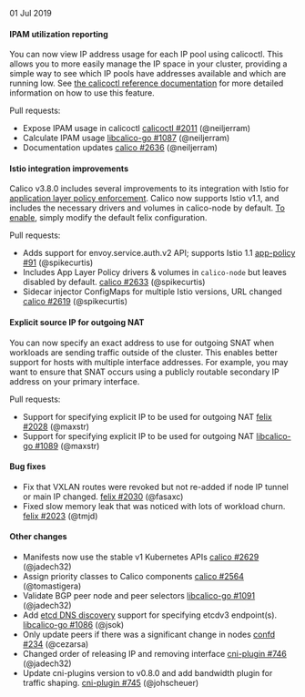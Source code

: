 01 Jul 2019

#### IPAM utilization reporting

You can now view IP address usage for each IP pool using calicoctl. This allows you to more easily manage the IP space in your cluster, providing a simple way to see
which IP pools have addresses available and which are running low. See [the calicoctl reference documentation](https://docs.projectcalico.org/master/reference/calicoctl/ipam/show)
for more detailed information on how to use this feature.

Pull requests:

 - Expose IPAM usage in calicoctl [calicoctl #2011](https://github.com/projectcalico/calicoctl/pull/2011) (@neiljerram)
 - Calculate IPAM usage [libcalico-go #1087](https://github.com/projectcalico/libcalico-go/pull/1087) (@neiljerram)
 - Documentation updates [calico #2636](https://github.com/projectcalico/calico/pull/2636) (@neiljerram)

#### Istio integration improvements

Calico v3.8.0 includes several improvements to its integration with Istio for [application layer policy enforcement](https://docs.projectcalico.org/v3.8/security/app-layer-policy/). Calico now supports Istio v1.1, and includes the
necessary drivers and volumes in calico-node by default. [To enable](https://docs.projectcalico.org/v3.8/getting-started/kubernetes/installation/app-layer-policy), simply modify the default felix configuration.

Pull requests:

 - Adds support for envoy.service.auth.v2 API; supports Istio 1.1 [app-policy #91](https://github.com/projectcalico/app-policy/pull/91) (@spikecurtis)
 - Includes App Layer Policy drivers & volumes in `calico-node` but leaves disabled by default. [calico #2633](https://github.com/projectcalico/calico/pull/2633) (@spikecurtis)
 - Sidecar injector ConfigMaps for multiple Istio versions, URL changed [calico #2619](https://github.com/projectcalico/calico/pull/2619) (@spikecurtis)

#### Explicit source IP for outgoing NAT

You can now specify an exact address to use for outgoing SNAT when workloads are sending traffic outside of the cluster. This enables better support for hosts with multiple interface addresses. For example, you may
want to ensure that SNAT occurs using a publicly routable secondary IP address on your primary interface.

Pull requests:

 - Support for specifying explicit IP to be used for outgoing NAT [felix #2028](https://github.com/projectcalico/felix/pull/2028) (@maxstr)
 - Support for specifying explicit IP to be used for outgoing NAT [libcalico-go #1089](https://github.com/projectcalico/libcalico-go/pull/1089) (@maxstr)

#### Bug fixes

 - Fix that VXLAN routes were revoked but not re-added if node IP tunnel or main IP changed. [felix #2030](https://github.com/projectcalico/felix/pull/2030) (@fasaxc)
 - Fixed slow memory leak that was noticed with lots of workload churn. [felix #2023](https://github.com/projectcalico/felix/pull/2023) (@tmjd)

#### Other changes

 - Manifests now use the stable v1 Kubernetes APIs [calico #2629](https://github.com/projectcalico/calico/pull/2629) (@jadech32)
 - Assign priority classes to Calico components [calico #2564](https://github.com/projectcalico/calico/pull/2564) (@tomastigera)
 - Validate BGP peer node and peer selectors [libcalico-go #1091](https://github.com/projectcalico/libcalico-go/pull/1091) (@jadech32)
 - Add [etcd DNS discovery](https://coreos.com/etcd/docs/latest/op-guide/clustering.html#dns-discovery) support for specifying etcdv3 endpoint(s). [libcalico-go #1086](https://github.com/projectcalico/libcalico-go/pull/1086) (@jsok)
 - Only update peers if there was a significant change in nodes [confd #234](https://github.com/projectcalico/confd/pull/234) (@cezarsa)
 - Changed order of releasing IP and removing interface [cni-plugin #746](https://github.com/projectcalico/cni-plugin/pull/746) (@jadech32)
 - Update cni-plugins version to v0.8.0 and add bandwidth plugin for traffic shaping. [cni-plugin #745](https://github.com/projectcalico/cni-plugin/pull/745) (@johscheuer)
